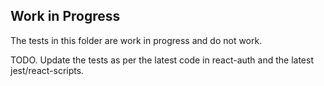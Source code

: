 
## Work in Progress

The tests in this folder are work in progress and do not work.

TODO. Update the tests as per the latest code in react-auth and the latest
jest/react-scripts.

